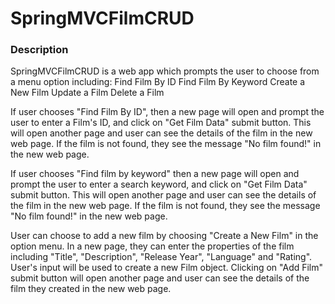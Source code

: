 # SpringMVCFilmCRUD

### Description

SpringMVCFilmCRUD is a web app which prompts the user to choose from a menu option including:
Find Film By ID
Find Film By Keyword
Create a New Film
Update a Film
Delete a Film

If user chooses "Find Film By ID", then a new page will open and prompt the user to enter a Film's ID, and click on "Get Film Data" submit button. This will open another page and user can see the details of the film in the new web page. If the film is not found, they see the message "No film found!" in the new web page.

If user chooses "Find film by keyword" then a new page will open and prompt the user to enter a search keyword, and click on "Get Film Data" submit button. This will open another page and user can see the details of the film in the new web page. If the film is not found, they see the message "No film found!" in the new web page.

User can choose to add a new film by choosing "Create a New Film" in the option menu. In a new page, they can enter the properties of the film including "Title", "Description", "Release Year", "Language" and "Rating". User's input will be used to create a new Film object. Clicking on "Add Film" submit button will open another page and user can see the details of the film they created in the new web page. 
